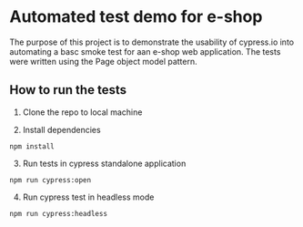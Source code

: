 # Automated test demo for e-shop

The purpose of this project is to demonstrate the usability of cypress.io into automating a basc smoke test for aan e-shop web application. The tests were written using the Page object model pattern. 

## How to run the tests

1. Clone the repo to local machine

2. Install dependencies

```
npm install
```

3. Run tests in cypress standalone application

```
npm run cypress:open
```

4. Run cypress test in headless mode

```
npm run cypress:headless
```
